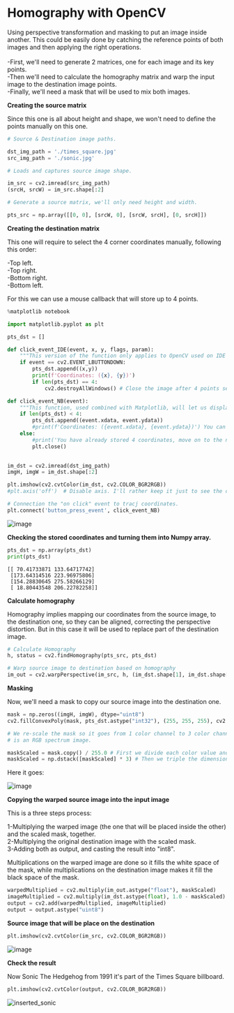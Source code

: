 # Homography with OpenCV #

Using perspective transformation and masking to put an image inside another. This could be easily done by catching the reference points of both images and then applying the right operations. 
<br>
<br>
-First, we'll need to generate 2 matrices, one for each image and its key points.
<br>
-Then we'll need to calculate the homography matrix and warp the input image to the destination image points.
<br>
-Finally, we'll need a mask that will be used to mix both images.

**Creating the source matrix**

Since this one is all about height and shape, we won't need to define the points manually on this one.


```python
# Source & Destination image paths.

dst_img_path = './times_square.jpg'
src_img_path = './sonic.jpg'

# Loads and captures source image shape.

im_src = cv2.imread(src_img_path)
(srcH, srcW) = im_src.shape[:2]

# Generate a source matrix, we'll only need height and width.

pts_src = np.array([[0, 0], [srcW, 0], [srcW, srcH], [0, srcH]])
```

**Creating the destination matrix**

This one will require to select the 4 corner coordinates manually, following this order: 

-Top left.
<br>
-Top right.
<br>
-Bottom right.
<br>
-Bottom left.

For this we can use a mouse callback that will store up to 4 points.


```python
%matplotlib notebook

import matplotlib.pyplot as plt

pts_dst = []

def click_event_IDE(event, x, y, flags, param):
    """This version of the function only applies to OpenCV used on IDE's, not in Jupyter Notebook / Google Colab."""
    if event == cv2.EVENT_LBUTTONDOWN:
        pts_dst.append((x,y))
        print(f'Coordinates: ({x}, {y})')
        if len(pts_dst) == 4:
            cv2.destroyAllWindows() # Close the image after 4 points selected

def click_event_NB(event):
    """This function, used combined with Matplotlib, will let us display the image and use the callbacks."""
    if len(pts_dst) < 4:
        pts_dst.append((event.xdata, event.ydata))
        #print(f'Coordinates: ({event.xdata}, {event.ydata})') You can't use matplotlib + print in Notebook
    else:
        #print('You have already stored 4 coordinates, move on to the next cell.')
        plt.close()

        
im_dst = cv2.imread(dst_img_path)
imgH, imgW = im_dst.shape[:2]

plt.imshow(cv2.cvtColor(im_dst, cv2.COLOR_BGR2RGB))
#plt.axis('off')  # Disable axis. I'll rather keep it just to see the coordinates

# Connection the "on click" event to tracj coordinates.
plt.connect('button_press_event', click_event_NB)

```

![image](https://github.com/RomeroRodriguezD/homography-with-OpenCV/assets/105886661/86cb7848-8ad6-437c-9ae6-2955091c6965)


**Checking the stored coordinates and turning them into Numpy array.**


```python
pts_dst = np.array(pts_dst)
print(pts_dst)
```

    [[ 70.41733871 133.64717742]
     [173.64314516 223.96975806]
     [154.28830645 275.58266129]
     [ 18.80443548 206.22782258]]
    

**Calculate homography**

Homography implies mapping our coordinates from the source image, to the destination one, so they can be aligned, correcting the perspective distortion. But in this case it will be used to replace part of the destination image.


```python
# Calculate Homography
h, status = cv2.findHomography(pts_src, pts_dst)

# Warp source image to destination based on homography
im_out = cv2.warpPerspective(im_src, h, (im_dst.shape[1], im_dst.shape[0]))
```

**Masking**

Now, we'll need a mask to copy our source image into the destination one.

```python
mask = np.zeros((imgH, imgW), dtype="uint8")
cv2.fillConvexPoly(mask, pts_dst.astype("int32"), (255, 255, 255), cv2.LINE_AA) # LINE_AA, antialiasing, so they're thin and smooth

# We re-scale the mask so it goes from 1 color channel to 3 color channel, by stacking it three times, since the original image
# is an RGB spectrum image.

maskScaled = mask.copy() / 255.0 # First we divide each color value and set them to 1.0 or 0.0
maskScaled = np.dstack([maskScaled] * 3) # Then we triple the dimensions of the mask so it can match the RGB image
```

Here it goes:

![image](https://github.com/RomeroRodriguezD/homography-with-OpenCV/assets/105886661/231d330b-61af-4257-bad6-34ad3e812a29)

**Copying the warped source image into the input image**

This is a three steps process:

1-Multiplying the warped image (the one that will be placed inside the other) and the scaled mask, together.
<br>
2-Multiplying the original destination image with the scaled mask.
<br>
3-Adding both as output, and casting the result into "int8".
<br>

Multiplications on the warped image are done so it fills the white space of the mask, while multiplications on the destination image makes it fill the black space of the mask.


```python
warpedMultiplied = cv2.multiply(im_out.astype("float"), maskScaled)
imageMultiplied = cv2.multiply(im_dst.astype(float), 1.0 - maskScaled)
output = cv2.add(warpedMultiplied, imageMultiplied)
output = output.astype("uint8")
```

**Source image that will be place on the destination**


```python
plt.imshow(cv2.cvtColor(im_src, cv2.COLOR_BGR2RGB))
```

![image](https://github.com/RomeroRodriguezD/homography-with-OpenCV/assets/105886661/9abd1be1-696b-4e81-9cef-bd5e01d66fb8)




**Check the result**

Now Sonic The Hedgehog from 1991 it's part of the Times Square billboard.


```python
plt.imshow(cv2.cvtColor(output, cv2.COLOR_BGR2RGB))
```

![inserted_sonic](https://github.com/RomeroRodriguezD/homography-with-OpenCV/assets/105886661/691e8712-72aa-4089-9a11-6f6457778703)



